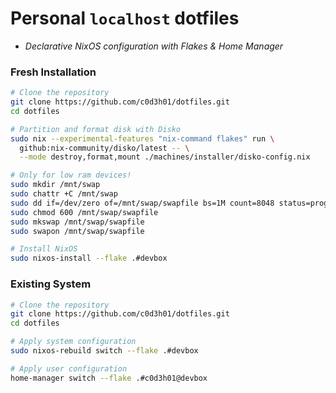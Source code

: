 # Personal `localhost` dotfiles

* _Declarative NixOS configuration with Flakes & Home Manager_

### Fresh Installation

```bash
# Clone the repository
git clone https://github.com/c0d3h01/dotfiles.git
cd dotfiles

# Partition and format disk with Disko
sudo nix --experimental-features "nix-command flakes" run \
  github:nix-community/disko/latest -- \
  --mode destroy,format,mount ./machines/installer/disko-config.nix

# Only for low ram devices!
sudo mkdir /mnt/swap
sudo chattr +C /mnt/swap
sudo dd if=/dev/zero of=/mnt/swap/swapfile bs=1M count=8048 status=progress
sudo chmod 600 /mnt/swap/swapfile
sudo mkswap /mnt/swap/swapfile
sudo swapon /mnt/swap/swapfile

# Install NixOS
sudo nixos-install --flake .#devbox
```

### Existing System

```bash
# Clone the repository
git clone https://github.com/c0d3h01/dotfiles.git
cd dotfiles

# Apply system configuration
sudo nixos-rebuild switch --flake .#devbox

# Apply user configuration
home-manager switch --flake .#c0d3h01@devbox
```
